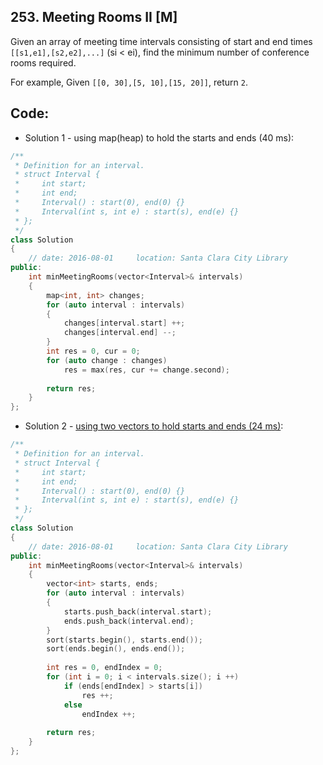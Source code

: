 ## 253. Meeting Rooms II [M]
Given an array of meeting time intervals consisting of start and end times `[[s1,e1],[s2,e2],...]` (si < ei), find the minimum number of conference rooms required.

For example,
Given `[[0, 30],[5, 10],[15, 20]]`,
return `2`.

## Code:
- Solution 1 - using map(heap) to hold the starts and ends (40 ms):
```c++
/**
 * Definition for an interval.
 * struct Interval {
 *     int start;
 *     int end;
 *     Interval() : start(0), end(0) {}
 *     Interval(int s, int e) : start(s), end(e) {}
 * };
 */
class Solution 
{
    // date: 2016-08-01     location: Santa Clara City Library
public:
    int minMeetingRooms(vector<Interval>& intervals) 
    {
        map<int, int> changes;
        for (auto interval : intervals)
        {
            changes[interval.start] ++;
            changes[interval.end] --;
        }
        int res = 0, cur = 0;
        for (auto change : changes)
            res = max(res, cur += change.second);
        
        return res;
    }
};
```

- Solution 2 - [using two vectors to hold starts and ends (24 ms)](https://discuss.leetcode.com/topic/35253/explanation-of-super-easy-java-solution-beats-98-8-from-pinkfloyda):
```c++
/**
 * Definition for an interval.
 * struct Interval {
 *     int start;
 *     int end;
 *     Interval() : start(0), end(0) {}
 *     Interval(int s, int e) : start(s), end(e) {}
 * };
 */
class Solution 
{
    // date: 2016-08-01     location: Santa Clara City Library
public:
    int minMeetingRooms(vector<Interval>& intervals) 
    {
        vector<int> starts, ends;
        for (auto interval : intervals)
        {
            starts.push_back(interval.start);
            ends.push_back(interval.end);
        }
        sort(starts.begin(), starts.end());
        sort(ends.begin(), ends.end());
        
        int res = 0, endIndex = 0;
        for (int i = 0; i < intervals.size(); i ++)
            if (ends[endIndex] > starts[i])
                res ++;
            else
                endIndex ++;
        
        return res;
    }
};
```
